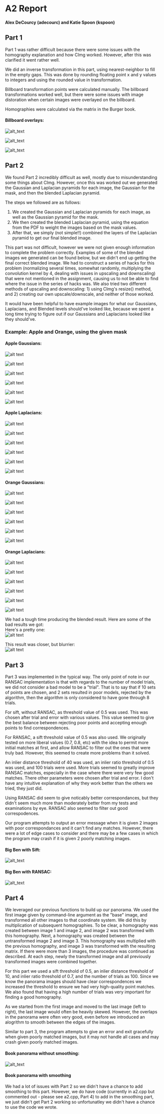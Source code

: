 # A2 Report
#### Alex DeCourcy (adecourc) and Katie Spoon (kspoon) 


## Part 1
Part 1 was rather difficult because there were some issues with the homography explanation and how CImg worked. However, after this was clarified it went rather well.

We did an inverse transformation in this part, using nearest-neighbor to fill in the empty gaps. This was done by rounding floating point x and y values to integers and using the rounded value in transformation.

Billboard transformation points were calculated manually. The billboard transformations worked well, but there were some issues with image distoration when certain images were overlayed on the billboard.

Homographies were calculated via the matrix in the Burger book.

#### Billboard overlays:
![alt_text](https://github.iu.edu/cs-b657-sp2018/adecourc-kspoon-a2/blob/master/overlay_1.jpg)

![alt_text](https://github.iu.edu/cs-b657-sp2018/adecourc-kspoon-a2/blob/master/overlay_2.jpg)

![alt_text](https://github.iu.edu/cs-b657-sp2018/adecourc-kspoon-a2/blob/master/overlay_3.jpg)

## Part 2
We found Part 2 incredibly difficult as well, mostly due to misunderstanding some things about CImg. However, once this was worked out we generated the Gaussian and Laplacian pyramids for each image, the Gaussian for the mask, and then the blended Laplacian pyramid. 

The steps we followed are as follows:
1. We created the Gaussian and Laplacian pyramids for each image, as well as the Gaussian pyramid for the mask.
2. We then created the blended Laplacian pyramid, using the equation from the PDF to weight the images based on the mask values.
3. After that, we simply (not simple!!) combined the layers of the Laplacian pyramid to get our final blended image.

This part was not difficult, however we were not given enough information to complete the problem correctly. Examples of some of the blended images we generated can be found below, but we didn't end up getting the final correct blended image. We had to construct a series of hacks for this problem (normalizing several times, somewhat randomly, multiplying the convolution kernel by 4, dealing with issues in upscaling and downscaling) that were not mentioned in the assignment, causing us to not be able to find where the issue in the series of hacks was. We also tried two different methods of upscaling and downscaling: 1) using CImg's resize() method, and 2) creating our own upscale/downscale, and neither of those worked.

It would have been helpful to have example images for what our Gaussians, Laplacians, and Blended levels should've looked like, because we spent a long time trying to figure out if our Gaussians and Laplacians looked like they should've. 

### Example: Apple and Orange, using the given mask
#### Apple Gaussians:
![alt text](https://github.iu.edu/cs-b657-sp2018/adecourc-kspoon-a2/blob/master/images/part2/apple.jpg)

![alt text](https://github.iu.edu/cs-b657-sp2018/adecourc-kspoon-a2/blob/master/result-images/image1_G1.jpg)

![alt text](https://github.iu.edu/cs-b657-sp2018/adecourc-kspoon-a2/blob/master/result-images/image1_G2.jpg)

![alt text](https://github.iu.edu/cs-b657-sp2018/adecourc-kspoon-a2/blob/master/result-images/image1_G3.jpg)

![alt text](https://github.iu.edu/cs-b657-sp2018/adecourc-kspoon-a2/blob/master/result-images/image1_G4.jpg)

![alt text](https://github.iu.edu/cs-b657-sp2018/adecourc-kspoon-a2/blob/master/result-images/image1_G5.jpg)

#### Apple Laplacians:
![alt text](https://github.iu.edu/cs-b657-sp2018/adecourc-kspoon-a2/blob/master/result-images/image1_L0.jpg)

![alt text](https://github.iu.edu/cs-b657-sp2018/adecourc-kspoon-a2/blob/master/result-images/image1_L1.jpg)

![alt text](https://github.iu.edu/cs-b657-sp2018/adecourc-kspoon-a2/blob/master/result-images/image1_L2.jpg)

![alt text](https://github.iu.edu/cs-b657-sp2018/adecourc-kspoon-a2/blob/master/result-images/image1_L3.jpg)

![alt text](https://github.iu.edu/cs-b657-sp2018/adecourc-kspoon-a2/blob/master/result-images/image1_L4.jpg)

![alt text](https://github.iu.edu/cs-b657-sp2018/adecourc-kspoon-a2/blob/master/result-images/image1_L5.jpg)

#### Orange Gaussians:
![alt text](https://github.iu.edu/cs-b657-sp2018/adecourc-kspoon-a2/blob/master/images/part2/orange.jpg)

![alt text](https://github.iu.edu/cs-b657-sp2018/adecourc-kspoon-a2/blob/master/result-images/image2_G1.jpg)

![alt text](https://github.iu.edu/cs-b657-sp2018/adecourc-kspoon-a2/blob/master/result-images/image2_G2.jpg)

![alt text](https://github.iu.edu/cs-b657-sp2018/adecourc-kspoon-a2/blob/master/result-images/image2_G3.jpg)

![alt text](https://github.iu.edu/cs-b657-sp2018/adecourc-kspoon-a2/blob/master/result-images/image2_G4.jpg)

![alt text](https://github.iu.edu/cs-b657-sp2018/adecourc-kspoon-a2/blob/master/result-images/image2_G5.jpg)

#### Orange Laplacians:
![alt text](https://github.iu.edu/cs-b657-sp2018/adecourc-kspoon-a2/blob/master/result-images/image2_L0.jpg)

![alt text](https://github.iu.edu/cs-b657-sp2018/adecourc-kspoon-a2/blob/master/result-images/image2_L1.jpg)

![alt text](https://github.iu.edu/cs-b657-sp2018/adecourc-kspoon-a2/blob/master/result-images/image2_L2.jpg)

![alt text](https://github.iu.edu/cs-b657-sp2018/adecourc-kspoon-a2/blob/master/result-images/image2_L3.jpg)

![alt text](https://github.iu.edu/cs-b657-sp2018/adecourc-kspoon-a2/blob/master/result-images/image2_L4.jpg)

![alt text](https://github.iu.edu/cs-b657-sp2018/adecourc-kspoon-a2/blob/master/result-images/image2_L5.jpg)
 
We had a tough time producing the blended result. Here are some of the bad results we got:  
Here's a pretty one:  
![alt text](https://github.iu.edu/cs-b657-sp2018/adecourc-kspoon-a2/blob/master/result-images/final_blended_mistake1.jpg)

This result was closer, but blurrier:  
![alt text](https://github.iu.edu/cs-b657-sp2018/adecourc-kspoon-a2/blob/master/blend_try1.png)

## Part 3
Part 3 was implemented in the typical way. The only point of note in our RANSAC implementation is that with regards to the number of model trials, we did not consider a bad model to be a "trial". That is to say that if 10 sets of points are chosen, and 2 sets resulted in poor models, rejected by the algorithm, then the algorithm is only considered to have gone through 8 trials.

For sift, without RANSAC, as threshold value of 0.5 was used. This was chosen after trial and error with various values. This value seemed to give the best balance between rejecting poor points and accepting enough points to find correspondences.

For RANSAC, a sift threshold value of 0.5 was also used. We originally tested on more liberal values (0.7, 0.8, etc) with the idea to permit more initial matches at first, and allow RANSAC to filter out the ones that were truly bad. However, this seemed to create more problems than it solved.

An inlier distance threshold of 40 was used, an inlier ratio threshold of 0.5 was used, and 100 trials were used. More trials seemed to greatly improve RANSAC matches, especially in the case where there were very few good matches. There other parameters were chosen after trial and error. I don't have any intuitive explanation of why they work better than the others we tried, they just did.

Using RANSAC did seem to give noticably better correspondances, but they didn't seem much more than moderately better from my tests and examinations by eye. RANSAC also seemed to filter out good correspodences.

Our program attempts to output an error message when it is given 2 images with poor correspondances and it can't find any matches. However, there were a lot of edge cases to consider and there may be a few cases in which the program may crash if it is given 2 poorly matching images.

#### Big Ben with Sift:
![alt_text](https://github.iu.edu/cs-b657-sp2018/adecourc-kspoon-a2/blob/master/sift%20-%20Big%20Ben.png)

#### Big Ben with RANSAC:
![alt_text](https://github.iu.edu/cs-b657-sp2018/adecourc-kspoon-a2/blob/master/ransac%20-%20Big%20Ben.png)

## Part 4
We leveraged our previous functions to build up our panorama. We used the first image given by command-line argument as the "base" image, and transformed all other images to that coordinate system. We did this by multiplication of subsequent homographies. To be clear, a homography was created between image 1 and image 2, and image 2 was transformed with this homography. Next, a homography was created between the untransformed image 2 and image 3. This homography was multiplied with the previous homography, and image 3 was transformed with the resulting matrix. If there were more than 3 images, the procedure was continued as described. At each step, newly the transformed image and all previously transformed images were combined together.

For this part we used a sift threshold of 0.5, an inlier distance threshold of 10, and inlier ratio threshold of 0.7, and the number of trials as 100. Since we know the panorama images should have clear correspondences we increased the threshold to ensure we had very high-quality point matches. We also found that having a high number of trials was very important for finding a good homography.

As we started from the first image and moved to the last image (left to right), the last image would often be heavily skewed. However, the overlaps in the panorama were often very good, even before we introduced an alogrithm to smooth between the edges of the images.

Similar to part 3, the program attempts to give an error and exit gracefully when given poorly matched images, but it may not handle all cases and may crash given poorly matched images.

#### Book panorama without smoothing:
![alt_text](https://github.iu.edu/cs-b657-sp2018/adecourc-kspoon-a2/blob/master/panaroma%20books%20-%20no%20stitch.png)

#### Book panorama with smoothing
We had a lot of issues with Part 2 so we didn't have a chance to add smoothing to this part. However, we do have code (currently in a2.cpp but commented out - please see a2.cpp, Part 4) to add in the smoothing part, we just didn't get Part 2 working so unfortunatley we didn't have a chance to use the code we wrote. 















